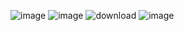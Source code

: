 ![image](https://github.com/user-attachments/assets/84a605a8-2139-4d17-ada4-11dd67edb78c)
![image](https://github.com/user-attachments/assets/7142cc3e-1efd-4c7c-b6d4-5153dd6539af)
![download](https://github.com/user-attachments/assets/e6a3265f-4462-4657-9b91-d591f82b0d52)
![image](https://github.com/user-attachments/assets/4ada7c57-8e8c-4c08-8ece-b9ead15d97ec)
